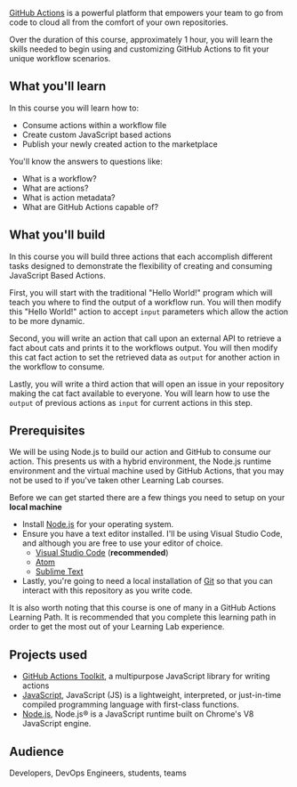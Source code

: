 [GitHub Actions](https://github.com/features/actions) is a powerful platform that empowers your team to go from code to cloud all from the comfort of your own repositories.

Over the duration of this course, approximately 1 hour, you will learn the skills needed to begin using and customizing GitHub Actions to fit your unique workflow scenarios.

## What you'll learn

In this course you will learn how to:

- Consume actions within a workflow file
- Create custom JavaScript based actions
- Publish your newly created action to the marketplace

You'll know the answers to questions like:

- What is a workflow?
- What are actions?
- What is action metadata?
- What are GitHub Actions capable of?

## What you'll build

In this course you will build three actions that each accomplish different tasks designed to demonstrate the flexibility of creating and consuming JavaScript Based Actions.

First, you will start with the traditional "Hello World!" program which will teach you where to find the output of a workflow run. You will then modify this "Hello World!" action to accept `input` parameters which allow the action to be more dynamic. 

Second, you will write an action that call upon an external API to retrieve a fact about cats and prints it to the workflows output. You will then modify this cat fact action to set the retrieved data as `output` for another action in the workflow to consume.

Lastly, you will write a third action that will open an issue in your repository making the cat fact available to everyone. You will learn how to use the `output` of previous actions as `input` for current actions in this step.

## Prerequisites

We will be using Node.js to build our action and GitHub to consume our action. This presents us with a hybrid environment, the Node.js runtime environment and the virtual machine used by GitHub Actions, that you may not be used to if you've taken other Learning Lab courses.

Before we can get started there are a few things you need to setup on your **local machine**

- Install [Node.js](https://nodejs.org/en/) for your operating system.
- Ensure you have a text editor installed. I'll be using Visual Studio Code, and although you are free to use your editor of choice.
  - [Visual Studio Code](https://code.visualstudio.com/) (**recommended**)
  - [Atom](https://atom.io/)
  - [Sublime Text](https://www.sublimetext.com/)
- Lastly, you're going to need a local installation of [Git](https://git-scm.com/) so that you can interact with this repository as you write code.

It is also worth noting that this course is one of many in a GitHub Actions Learning Path. It is recommended that you complete this learning path in order to get the most out of your Learning Lab experience.

## Projects used

- [GitHub Actions Toolkit](https://github.com/actions/toolkit), a multipurpose JavaScript library for writing actions
- [JavaScript](https://www.javascript.com/), JavaScript (JS) is a lightweight, interpreted, or just-in-time compiled programming language with first-class functions.
- [Node.js](https://nodejs.org/en/), Node.js® is a JavaScript runtime built on Chrome's V8 JavaScript engine.

## Audience

Developers, DevOps Engineers, students, teams
